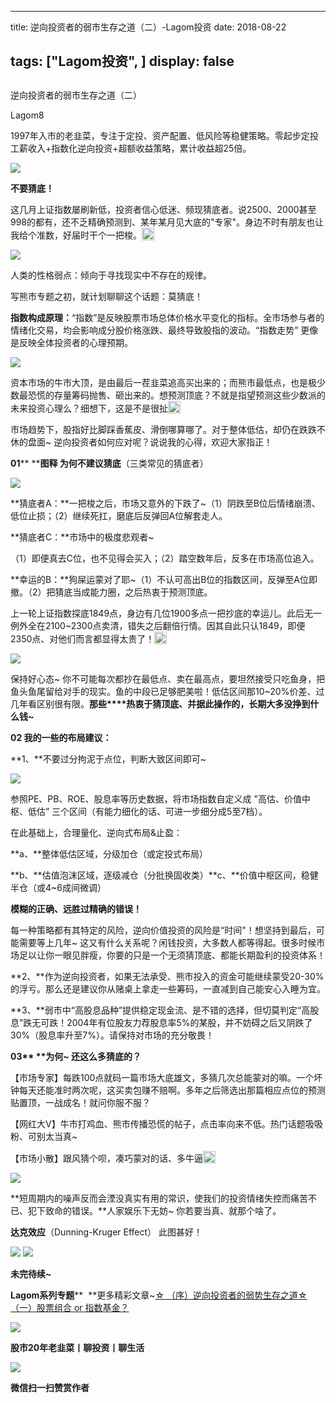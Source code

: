 
---
title:   逆向投资者的弱市生存之道（二）-Lagom投资
date: 2018-08-22

tags: ["Lagom投资", ]
display: false
---


## 



逆向投资者的弱市生存之道（二）




Lagom8




1997年入市的老韭菜，专注于定投、资产配置、低风险等稳健策略。零起步定投工薪收入+指数化逆向投资+超额收益策略，累计收益超25倍。




<img class="" data-copyright="0" data-ratio="0.05776173285198556" data-s="300,640" src="https://mmbiz.qpic.cn/mmbiz_png/ZB4WjgjLjJW3KtDibicU3BB1HNQ9lDS2M5oGRnchkNPRzYsc0Ua6CIu7rZH3vAficcBEPYHU9ZTPqkic1sicT8CaxQQ/640?wx_fmt=png" data-type="png" data-w="554" style=""/>

**不要猜底！**



这几月上证指数屡刷新低，投资者信心低迷、频现猜底者。说2500、2000甚至998的都有，还不乏精确预测到、某年某月见大底的"专家"。身边不时有朋友也让我给个准数，好届时干个一把梭。<img src="https://res.wx.qq.com/mpres/htmledition/images/icon/common/emotion_panel/smiley/smiley_27.png" data-ratio="1" data-w="20" style="color: rgb(136, 136, 136);font-size: 15px;display: inline-block;width: 20px;vertical-align: text-bottom;"/>

<img class="" data-copyright="0" data-ratio="0.23809523809523808" data-s="300,640" src="https://mmbiz.qpic.cn/mmbiz_png/ZB4WjgjLjJURlcBR0SXYsCXsyENib587PPq2kTcOUhS2SATUdUv6ASHepx9eRYcY3ia2WXtzZnHhP7K1kDlMKeXg/640?wx_fmt=png" data-type="png" data-w="630" style=""/>

人类的性格弱点：倾向于寻找现实中不存在的规律。&nbsp;

写熊市专题之初，就计划聊聊这个话题：莫猜底！



**指数构成原理：**“指数”是反映股票市场总体价格水平变化的指标。全市场参与者的情绪化交易，均会影响成分股价格涨跌、最终导致股指的波动。“指数走势” 更像是反映全体投资者的心理预期。

<img class="" data-copyright="0" data-ratio="1" data-s="300,640" src="https://mmbiz.qpic.cn/mmbiz_jpg/ZB4WjgjLjJURlcBR0SXYsCXsyENib587P0XC2HQAHIfwanPPxSJsuAKibHkuzic85xIKp1N7bPI9o4jOq65gHLOIw/640?wx_fmt=jpeg" data-type="jpeg" data-w="374" style=""/>



资本市场的牛市大顶，是由最后一茬韭菜追高买出来的；而熊市最低点，也是极少数最恐慌的存量筹码抛售、砸出来的。想预测顶底？不就是指望预测这些少数派的未来投资心理么？细想下，这是不是很扯<img src="https://res.wx.qq.com/mpres/htmledition/images/icon/common/emotion_panel/smiley/smiley_20.png" data-ratio="1" data-w="20" style="display:inline-block;width:20px;vertical-align:text-bottom;"/>





市场趋势下，股指好比脚踩香蕉皮、滑倒哪算哪了。对于整体低估，却仍在跌跌不休的盘面~ 逆向投资者如何应对呢？说说我的心得，欢迎大家指正！



**01****&nbsp;****图释 为何不建议猜底**（三类常见的猜底者）

<img class="" data-copyright="0" data-ratio="0.6317460317460317" data-s="300,640" src="https://mmbiz.qpic.cn/mmbiz_png/ZB4WjgjLjJURlcBR0SXYsCXsyENib587P9EbGZoVVmL9vlCrU0tzr7Ug4APTDVFDuCOLc6jRnIy1sicwkjKnibyCA/640?wx_fmt=png" data-type="png" data-w="630" style=""/>

**猜底者A：**一把梭之后，市场又意外的下跌了~（1）阴跌至B位后情绪崩溃、低位止损；（2）继续死扛，磨底后反弹回A位解套走人。

**猜底者C：**市场中的极度悲观者~&nbsp;

（1）即便真去C位，也不见得会买入；（2）踏空数年后，反多在市场高位追入。

**幸运的B：**狗屎运蒙对了耶~（1）不认可高出B位的指数区间，反弹至A位即撤。（2）把猜底当成能力圈，之后热衷于预测顶底。



上一轮上证指数探底1849点，身边有几位1900多点一把抄底的幸运儿。此后无一例外全在2100~2300点卖清，错失之后翻倍行情。因其自此只认1849，即便2350点、对他们而言都显得太贵了！<img src="https://res.wx.qq.com/mpres/htmledition/images/icon/common/emotion_panel/smiley/smiley_13.png" data-ratio="1" data-w="20" style="color: rgb(136, 136, 136);font-size: 15px;white-space: normal;display: inline-block;width: 20px;vertical-align: text-bottom;"/>

<img class="" data-copyright="0" data-ratio="1.2777777777777777" src="https://mmbiz.qpic.cn/mmbiz_gif/ZB4WjgjLjJURlcBR0SXYsCXsyENib587PttIuN6ibj6w62xKIBIdfhiax9kWIM5LpVMGopI59tNwN5HVNqt15XzOw/640?wx_fmt=gif" data-type="gif" data-w="180" style=""/>

保持好心态~&nbsp;你不可能每次都抄在最低点、卖在最高点，要坦然接受只吃鱼身，把鱼头鱼尾留给对手的现实。鱼的中段已足够肥美啦！低估区间那10~20%价差、过几年看区别很有限。**那些****热衷于猜顶底、并据此操作的，长期大多没挣到什么钱~**



**<strong>02&nbsp;**</strong>**我的一些的布局建议：**

**1、**不要过分拘泥于点位，判断大致区间即可~

<img class="" data-copyright="0" data-ratio="0.6349206349206349" data-s="300,640" src="https://mmbiz.qpic.cn/mmbiz_png/ZB4WjgjLjJUzxPLpxehgOGlriaIntRpwUC5l993DregFM6WdVO3Aop0wx4AoVa352dQ0Z7LeQEUosaeRDKh3GUg/640?wx_fmt=png" data-type="png" data-w="630" style=""/>

参照PE、PB、ROE、股息率等历史数据，将市场指数自定义成 "高估、价值中枢、低估” 三个区间（有能力细化的话、可进一步细分成5至7档）。



在此基础上，合理量化、逆向式布局&amp;止盈：

**a、**整体低估区域，分级加仓（或定投式布局）

**b、**估值泡沫区域，逐级减仓（分批换固收类）**c、**价值中枢区间，稳健半仓（或4~6成间微调）

**模糊的正确、远胜过精确的错误！**



每一种策略都有其特定的风险，逆向价值投资的风险是“时间"！想坚持到最后，可能需要等上几年~ 这又有什么关系呢？闲钱投资，大多数人都等得起。很多时候市场足以让你一眼见胖瘦，你要的只是一个无须猜顶底、都能长期盈利的投资体系！



**2、**作为逆向投资者，如果无法承受、熊市投入的资金可能继续蒙受20-30%的浮亏。那么还是建议你从赌桌上拿走一些筹码，一直减到自己能安心入睡为宜。



**3、**弱市中“高股息品种”提供稳定现金流、是不错的选择，但切莫判定“高股息”跌无可跌！2004年有位股友力荐股息率5%的某股，并不妨碍之后又阴跌了30%（股息率升至7%）。请保持对市场的充分敬畏！





**<strong>03****&nbsp;**为何~ 还这么多猜底的？</strong>

【市场专家】每跌100点就码一篇市场大底雄文，多猜几次总能蒙对的嘛。一个坏钟每天还能准时两次呢，这买卖包赚不赔啊。多年之后筛选出那篇相应点位的预测贴置顶，一战成名！就问你服不服？

【网红大V】牛市打鸡血、熊市传播恐慌的帖子，点击率向来不低。热门话题吸吸粉、可别太当真~

【市场小散】跟风猜个呗，凑巧蒙对的话、多牛逼<img src="https://res.wx.qq.com/mpres/htmledition/images/icon/common/emotion_panel/smiley/smiley_4.png" data-ratio="1" data-w="20" style="display:inline-block;width:20px;vertical-align:text-bottom;"/>

<img class="" data-copyright="0" data-ratio="0.8176470588235294" data-s="300,640" src="https://mmbiz.qpic.cn/mmbiz_jpg/ZB4WjgjLjJUzxPLpxehgOGlriaIntRpwU22CXLf6FPathJUrjxy2ZCgsCRAkgJyyazfLwSJkZrFpsSAd46RBIcQ/640?wx_fmt=jpeg" data-type="jpeg" data-w="340" style=""/>

**短周期内的噪声反而会湮没真实有用的常识，使我们的投资情绪失控而痛苦不已、犯下致命的错误。**人家娱乐下无妨~ 你若要当真、就那个啥了。





**达克效应**（Dunning-Kruger Effect）&nbsp;此图甚好！

<img class="" data-copyright="0" data-ratio="0.49770642201834864" data-s="300,640" src="https://mmbiz.qpic.cn/mmbiz_png/ZB4WjgjLjJUzxPLpxehgOGlriaIntRpwUOTibfJbgoNvSWAUia1JDuXY1RJ5uXWglvJZmOibiaACrDibdOwTVRcNj5sA/640?wx_fmt=png" data-type="png" data-w="436"/>



<img class="" data-copyright="0" data-ratio="0.2879746835443038" data-s="300,640" src="https://mmbiz.qpic.cn/mmbiz_png/ZB4WjgjLjJUzxPLpxehgOGlriaIntRpwUAl4ZrRkh2fK8ShuSriavib8f6N4OdoBr3wH2ic8xhU4a7L8T0ZbtCGJ9A/640?wx_fmt=png" data-type="png" data-w="632" style=""/>

**未完待续~**



**Lagom系列专题****&nbsp;&nbsp;**更多精彩文章~[☆ （序）逆向投资者的弱势生存之道](http://mp.weixin.qq.com/s?__biz=MzI3MDQ2NjY2Mw==&amp;mid=2247483781&amp;idx=1&amp;sn=3145eea10969b9f45c96d7b6b07accd9&amp;chksm=ead1ea8ddda6639b5f079be31402012a6ed629159cf41065281f3067125eeefbd77f8e0ffacd&amp;scene=21#wechat_redirect)[☆ （一）股票组合 or 指数基金？](http://mp.weixin.qq.com/s?__biz=MzI3MDQ2NjY2Mw==&amp;mid=2247483796&amp;idx=1&amp;sn=a6212a7b3f1d7da16b0f0f81b623982d&amp;chksm=ead1ea9cdda6638a1cb19615c91af37916fefa7c56b1eb1066b4696a47fce10ca8ae0daf0933&amp;scene=21#wechat_redirect)

<img class="" data-copyright="0" data-ratio="0.05776173285198556" data-s="300,640" src="https://mmbiz.qpic.cn/mmbiz_png/ZB4WjgjLjJW3KtDibicU3BB1HNQ9lDS2M5oGRnchkNPRzYsc0Ua6CIu7rZH3vAficcBEPYHU9ZTPqkic1sicT8CaxQQ/640?wx_fmt=png" data-type="png" data-w="554" style=""/>



**股市20年老韭菜丨聊投资丨聊生活**

<img class="" data-copyright="0" data-ratio="0.390625" data-s="300,640" src="https://mmbiz.qpic.cn/mmbiz_png/ZB4WjgjLjJW3KtDibicU3BB1HNQ9lDS2M5AHEoeiaz0dQ4NfIRjBMuXvyJn8dXWm7ftklb0xqheiaMia0zbkyMJiaKzA/640?wx_fmt=png" data-type="png" data-w="640" style=""/>




**微信扫一扫赞赏作者**















